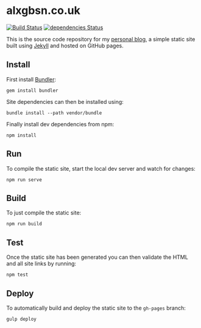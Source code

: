 
alxgbsn.co.uk
=============

[![Build Status](https://travis-ci.org/alexgibson/alxgbsn.co.uk.svg?branch=master)](https://travis-ci.org/alexgibson/alxgbsn.co.uk)
[![dependencies Status](https://david-dm.org/alexgibson/alxgbsn.co.uk/status.svg)](https://david-dm.org/alexgibson/alxgbsn.co.uk)

This is the source code repository for my [personal blog](https://alxgbsn.co.uk), a simple static site built using [Jekyll](http://jekyllrb.com/) and hosted on GitHub pages.

Install
-------

First install [Bundler](http://bundler.io/):

```
gem install bundler
```

Site dependencies can then be installed using:

```
bundle install --path vendor/bundle
```

Finally install dev dependencies from npm:

```
npm install
```

Run
---

To compile the static site, start the local dev server and watch for changes:

```
npm run serve
```

Build
-----

To just compile the static site:

```
npm run build
```

Test
-----

Once the static site has been generated you can then validate the HTML and all site links by running:

```
npm test
```

Deploy
------
To automatically build and deploy the static site to the `gh-pages` branch:

```
gulp deploy
```

